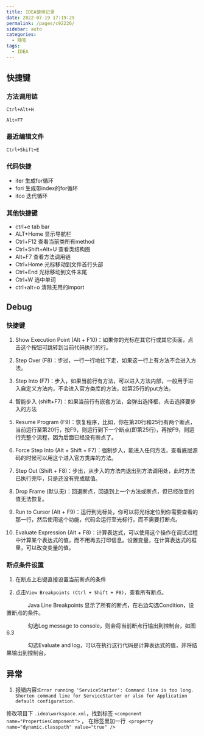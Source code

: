 ```yaml
---
title: IDEA使用记录
date: 2022-07-19 17:19:29
permalink: /pages/c92226/
sidebar: auto
categories:
  - 随笔
tags:
  - IDEA
---
```


## 快捷键

### 方法调用链

`Ctrl+Alt+H`

`Alt+F7`

### 最近编辑文件

`Ctrl+Shift+E`

### 代码快捷
- iter 生成for循环
- fori 生成带index的for循环
- itco 迭代循环


### 其他快捷键
- ctrl+e tab bar
- ALT+Home 显示导航栏
- Ctrl+F12 查看当前类所有method
- Ctrl+Shift+Alt+U 查看类结构图
- Alt+F7 查看方法调用链
- Ctrl+Home 光标移动到文件首行头部
- Ctrl+End 光标移动到文件末尾
- Ctrl+W 选中单词
- ctrl+alt+o 清除无用的import

## Debug

### 快捷键

1. Show Execution Point (Alt + F10)：如果你的光标在其它行或其它页面，点击这个按钮可跳转到当前代码执行的行。

2. Step Over (F8)：步过，一行一行地往下走，如果这一行上有方法不会进入方法。

3. Step Into (F7)：步入，如果当前行有方法，可以进入方法内部，一般用于进入自定义方法内，不会进入官方类库的方法，如第25行的put方法。

4. 智能步入 (shift+F7)：如果当前行有嵌套方法，会弹出选择框，点击选择要步入的方法

5. Resume Program (F9)：恢复程序，比如，你在第20行和25行有两个断点，当前运行至第20行，按F9，则运行到下一个断点(即第25行)，再按F9，则运行完整个流程，因为后面已经没有断点了。

6. Force Step Into (Alt + Shift + F7)：强制步入，能进入任何方法，查看底层源码的时候可以用这个进入官方类库的方法。

7. Step Out (Shift + F8)：步出，从步入的方法内退出到方法调用处，此时方法已执行完毕，只是还没有完成赋值。

8. Drop Frame (默认无)：回退断点，回退到上一个方法或断点，但已经改变的值无法恢复。

9. Run to Cursor (Alt + F9)：运行到光标处，你可以将光标定位到你需要查看的那一行，然后使用这个功能，代码会运行至光标行，而不需要打断点。

10. Evaluate Expression (Alt + F8)：计算表达式，可以使用这个操作在调试过程中计算某个表达式的值，而不用再去打印信息。设置变量，在计算表达式的框里，可以改变变量的值。

### 断点条件设置
1. 在断点上右键直接设置当前断点的条件

2. 点击`View Breakpoints (Ctrl + Shift + F8)`，查看所有断点。

　　　　Java Line Breakpoints 显示了所有的断点，在右边勾选Condition，设置断点的条件。

　　　　勾选Log message to console，则会将当前断点行输出到控制台，如图6.3

　　　　勾选Evaluate and log，可以在执行这行代码是计算表达式的值，并将结果输出到控制台。

## 异常

1. 报错内容:`Error running 'ServiceStarter': Command line is too long. Shorten command line for ServiceStarter or also for Application default configuration.`

  修改项目下 `.idea\workspace.xml`，找到标签 `<component name="PropertiesComponent">` ， 在标签里加一行  `<property name="dynamic.classpath" value="true" />`